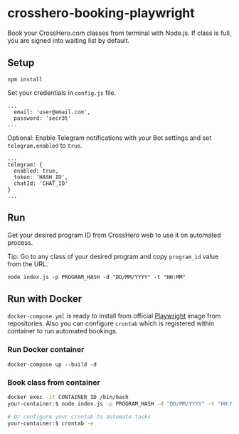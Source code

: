 # crosshero-booking-playwright

Book your CrossHero.com classes from terminal with Node.js. If class is full, you are signed into waiting list by default.

## Setup

```
npm install
```

Set your credentials in `config.js` file.

```
...
  email: 'user@email.com',
  password: 'secr3t'
...
```

Optional: Enable Telegram notifications with your Bot settings and set `telegram.enabled` to `true`.

```
...
telegram: {
  enabled: true,
  token: 'HASH_ID',
  chatId: 'CHAT_ID'
}
...
```

## Run

Get your desired program ID from CrossHero web to use it on automated process.

Tip: Go to any class of your desired program and copy `program_id` value from the URL.

```
node index.js -p PROGRAM_HASH -d "DD/MM/YYYY" -t "HH:MM"
```


## Run with Docker

`docker-compose.yml` is ready to install from official [Playwright](https://hub.docker.com/_/microsoft-playwright)
image from repositories.
Also you can configure `crontab` which is registered within container to run automated bookings.

### Run Docker container
```
docker-compose up --build -d

```
### Book class from container
```bash
docker exec -it CONTAINER_ID /bin/bash
your-container:$ node index.js -p PROGRAM_HASH -d "DD/MM/YYYY" -t "HH:MM"

# Or configure your crontab to automate tasks
your-container:$ crontab -e
```
